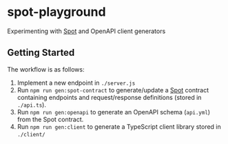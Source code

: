 # spot-playground
Experimenting with [Spot](https://github.com/airtasker/spot) and OpenAPI client generators

## Getting Started
The workflow is as follows:

1. Implement a new endpoint in `./server.js`
2. Run `npm run gen:spot-contract` to generate/update a [Spot](https://github.com/airtasker/spot) contract containing endpoints and request/response definitions (stored in `./api.ts`).
3. Run `npm run gen:openapi` to generate an OpenAPI schema (`api.yml`) from the Spot contract.
4. Run `npm run gen:client` to generate a TypeScript client library stored in `./client/`
